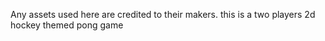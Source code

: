 Any assets used here are credited to their makers.
this is a two players 2d hockey themed pong game
